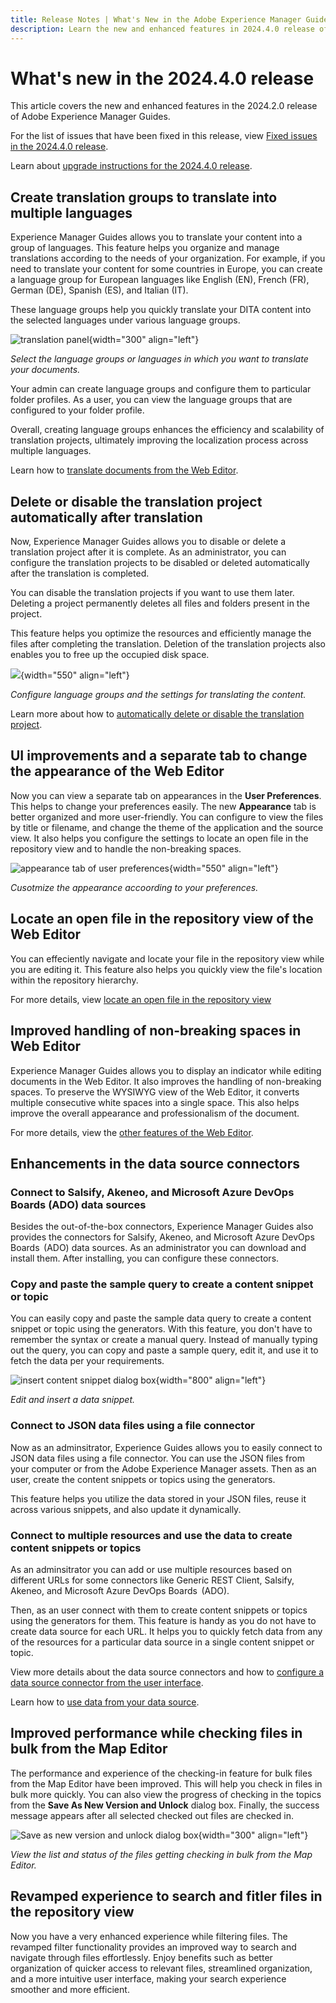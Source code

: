 ```yaml
---
title: Release Notes | What's New in the Adobe Experience Manager Guides, 2024.4.0 release
description: Learn the new and enhanced features in 2024.4.0 release of Adobe Experience Manager Guides as a Cloud Service.
---
```

# What's new in the 2024.4.0 release 

This article covers the new and enhanced features in the 2024.2.0 release of Adobe Experience Manager Guides.

For the list of issues that have been fixed in this release, view [Fixed issues in the 2024.4.0 release](fixed-issues-2024-2-0.md).

Learn about [upgrade instructions for the 2024.4.0 release](upgrade-instructions-2024-2-0.md).

## Create translation groups to translate into multiple languages

Experience Manager Guides allows you to translate your content into a group of languages. This feature helps you organize and manage translations according to the needs of your organization. For example, if you need to translate your content for some countries in Europe, you can create a language group for European languages like English (EN), French (FR), German (DE), Spanish (ES), and Italian (IT).

These language groups help you quickly translate your DITA content into the selected languages under various language groups.

![translation panel](assets/translation-languages-2404.png){width="300" align="left"}

*Select the language groups or languages in which you want to translate your documents.* 

Your admin can create language groups and configure them to particular folder profiles. As a user, you can view the language groups that are configured to your folder profile.


Overall, creating language groups enhances the efficiency and scalability of translation projects, ultimately improving the localization process across multiple languages.



Learn how to [translate documents from the Web Editor](../user-guide/translate-documents-web-editor.md).


## Delete or disable the translation project automatically after translation

Now, Experience Manager Guides allows you to disable or delete a translation project after it is complete. As an administrator, you can configure the translation projects to be disabled or deleted automatically after the translation is completed. 

You can disable the translation projects if you want to use them later. Deleting a project permanently deletes all files and folders present in the project.

This feature helps you optimize the resources and efficiently manage the files after completing the translation. Deletion of the translation projects also enables you to free up the occupied disk space. 

![](assets/editor-setting-translation.png){width="550" align="left"}


*Configure language groups and the settings for translating the content.*


Learn more about how to  [automatically delete or disable the translation project](../user-guide/translate-documents-web-editor.md#automatically-delete-or-disable-a-completed-translation-project).

## UI improvements and a separate tab to change the appearance of the Web Editor

Now you can view a separate tab on appearances in the **User Preferences**. This helps to change your preferences easily. The new **Appearance** tab is better organized and more user-friendly. You can configure to view the files by title or filename, and change the theme of the application and the source view. It also helps you configure the settings to locate an open file in the repository view and to handle the non-breaking spaces.

![appearance tab of user preferences](assets/user_preference_editor_appearance.png){width="550" align="left"}

*Cusotmize the appearance accoording to your preferences.*

## Locate an open file in the repository view of the Web Editor

You can effeciently navigate and locate your file in the repository view while you are editing it. This feature also helps you quickly view the  file's location within the repository hierarchy.  

For more details, view [locate an open file in the repository view](../user-guide/web-editor-edit-topics.md#locate-an-open-file-in-the-repository-view)


## Improved handling of non-breaking spaces in Web Editor

Experience Manager Guides allows you to display an indicator while editing documents in the Web Editor. It also improves the handling of non-breaking spaces. 
To preserve the WYSIWYG view of the Web Editor, it converts multiple consecutive white spaces into a single space. This also helps improve the overall appearance and professionalism of the document.


For more details, view the [other features of the Web Editor](../user-guide/web-editor-other-features.md).


## Enhancements in the data source connectors

### Connect to Salsify, Akeneo, and Microsoft Azure DevOps Boards (ADO) data sources

Besides the out-of-the-box connectors, Experience Manager Guides also provides the connectors for Salsify, Akeneo, and Microsoft Azure DevOps Boards  (ADO) data sources. As an administrator you can download and install them. After  installing, you can configure these connectors.  

### Copy and paste the sample query to create a content snippet or topic

You can easily copy and paste the sample data query to create a content snippet or topic using the generators. With this feature, you don't have to remember the syntax or create a manual query.   Instead of manually typing out the query, you can copy and paste a sample query, edit it, and use it to fetch the data per your requirements. 

![insert content snippet dialog box](assets/insert-content-snippet.png){width="800" align="left"}

 *Edit and insert a data snippet.*

### Connect to JSON data files using a file connector 

Now as an adminsitrator, Experience Guides allows you to easily connect to JSON data files using a file connector. You can use the JSON files from your computer or from the Adobe Experience Manager assets. Then as an user, create the content snippets or topics using the generators.

This feature helps you utilize the data stored in your JSON files, reuse it across various snippets, and also update it dynamically.  

### Connect to multiple resources and use the data to create content snippets or topics

As an adminsitrator you can add or use multiple resources based on different URLs for some connectors like Generic REST Client, Salsify, Akeneo, and Microsoft  Azure DevOps Boards  (ADO). 

Then, as an user connect with them to create content snippets or topics using the generators for them. This feature is handy as you do not have to create data source for each URL. It helps you to quickly fetch data from any of the resources for a particular data source in a single content snippet or topic. 

View more details about the data source connectors and how to [configure a data source connector from the user interface](../cs-install-guide/https://experienceleague-review.corp.adobe.com/docs/experience-manager-guides/using/install-guide/cs-ig/web-editor-configs-cs/conf-data-source-connector-tools.html?lang=en).

Learn how to [use data from your data source](../user-guide/web-editor-content-snippet.md).

## Improved performance while checking files in bulk  from the Map Editor

The performance and experience of the checking-in feature for bulk files from the Map Editor have been improved. This will help you check in files in bulk more quickly. 
You can also view the progress of checking in the topics from the **Save As New Version and Unlock** dialog box. Finally, the success message appears after all selected checked out files are checked in. 

![Save as new version and unlock dialog box](./assets/save-version-lock.png){width="300" align="left"}

*View the list and status of the files getting checking in bulk from the Map Editor.*

## Revamped experience to search and fitler files in the repository view

Now you have a very enhanced experience while filtering files. The revamped filter functionality provides an improved way to search and navigate through files effortlessly. Enjoy benefits such as better organization of  quicker access to relevant files, streamlined organization, and a more intuitive user interface, making your search experience smoother and more efficient. 

